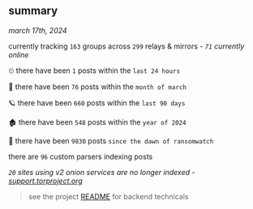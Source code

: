 
## summary
_march 17th, 2024_

currently tracking `163` groups across `299` relays & mirrors - _`71` currently online_

⏲ there have been `1` posts within the `last 24 hours`

🦈 there have been `76` posts within the `month of march`

🪐 there have been `660` posts within the `last 90 days`

🏚 there have been `548` posts within the `year of 2024`

🦕 there have been `9830` posts `since the dawn of ransomwatch`

there are `96` custom parsers indexing posts

_`20` sites using v2 onion services are no longer indexed - [support.torproject.org](https://support.torproject.org/onionservices/v2-deprecation/)_

> see the project [README](https://github.com/joshhighet/ransomwatch#ransomwatch--) for backend technicals
